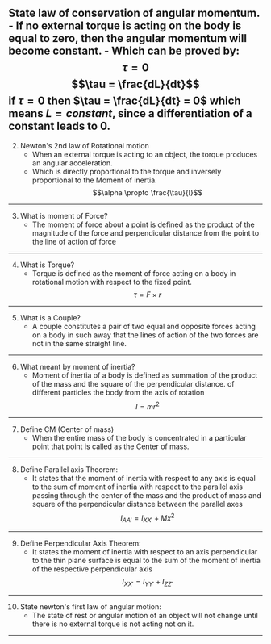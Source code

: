 State law of conservation of angular momentum.
	- If no external torque is acting on the body is equal to zero, then the angular momentum will become constant.
	- Which can be proved by:$$\tau = 0$$$$\tau = \frac{dL}{dt}$$
 if $\tau = 0$ then $\tau = \frac{dL}{dt} = 0$ which means $L = constant$, since a differentiation of a constant leads to 0.
 ---
2. Newton's 2nd law of Rotational motion
	- When an external torque is acting to an object, the torque produces an angular acceleration.
	- Which is directly proportional to the torque and inversely proportional to the Moment of inertia.
$$\alpha \propto \frac{\tau}{I}$$
---
3. What is moment of Force?
	- The moment of force about a point is defined as the product of the magnitude of the force and perpendicular distance from the point to the line of action of force
---
4. What is Torque?
	- Torque is defined as the moment of force acting on a body in rotational motion with respect to the fixed point.
	$$\tau = F \times r $$
---
5. What is a Couple?
	- A couple constitutes a pair of two equal and opposite forces acting on a body in such away that the lines of action of the two forces are not in the same straight line.
---
6. What meant by moment of inertia?
	- Moment of inertia of a body is defined as summation of the product of the mass and the square of the perpendicular distance. of different particles the body from the axis of rotation
$$I = mr^2$$
---
7. Define CM (Center of mass)
	- When the entire mass of the body is concentrated in a particular point that point is called as the Center of mass.
---
8. Define Parallel axis Theorem:
	- It states that the moment of inertia with respect to any axis is equal to the sum of moment of inertia with respect to the parallel axis passing through the center of the mass and the product of mass and square of the perpendicular distance between the parallel axes
$$I_{AA\prime} = I_{XX\prime} + Mx^2$$
---
9. Define Perpendicular Axis Theorem:
	- It states the moment of inertia with respect to an axis perpendicular to the thin plane surface is equal to the sum of the moment of inertia of the respective perpendicular axis
$$I_{XX\prime} = I_{YY\prime} + I_{ZZ\prime}$$
---
10. State newton's first law of angular motion:
	- The state of rest or angular motion of an object will not change until there is no external torque is not acting not on it.
---
